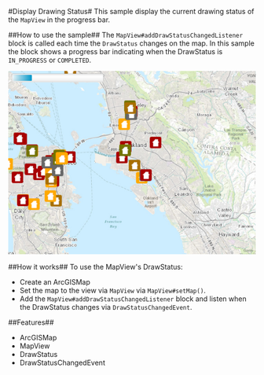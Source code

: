 #Display Drawing Status#
This sample display the current drawing status of the `MapView` in the progress bar.


##How to use the sample##
The `MapView#addDrawStatusChangedListener` block is called each time the `DrawStatus` changes on the map. In this sample the block shows a progress bar indicating when the DrawStatus is `IN_PROGRESS` or `COMPLETED`.

![](DisplayDrawingStatus.png)

##How it works##
To use the MapView's DrawStatus:

- Create an ArcGISMap 
- Set the map to the view via `MapView` via `MapView#setMap()`. 
- Add the `MapView#addDrawStatusChangedListener` block and listen when the DrawStatus changes via `DrawStatusChangedEvent`.

##Features##
- ArcGISMap
- MapView
- DrawStatus 
- DrawStatusChangedEvent